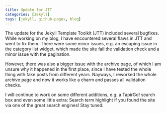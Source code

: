 ```yaml
---
title: Update for JTT
categories: [Jekyll]
tags: [jekyll, github-pages, blog]
---
```

The update for the Jekyll Template Toolkit (JTT) included several bugfixes.  
While working on my blog, I have encountered several flaws in JTT and went to fix them. There were some minor issues,
e.g. an escaping issue in the category list widget, which made the site fail the validation check and a minor issue
with the pagination.

However, there was also a bigger issue with the archive page, of which I am unsure why it happened in the first place, since I
have tested the whole thing with fake posts from different years. Nayways, I reworked the whole archive page and now it works like
a charm and passes all validation checks.

I will continue to work on some different additions, e.g. a TapirGo! search box and even some little extra:
Search term highlight if you found the site via one of the great search engines! Stay tuned.



